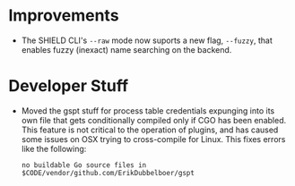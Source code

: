 # Improvements

- The SHIELD CLI's `--raw` mode now suports a new flag, `--fuzzy`,
  that enables fuzzy (inexact) name searching on the backend.

# Developer Stuff

- Moved the gspt stuff for process table credentials expunging
  into its own file that gets conditionally compiled only if CGO
  has been enabled.  This feature is not critical to the operation
  of plugins, and has caused some issues on OSX trying to
  cross-compile for Linux.  This fixes errors like the following:

  ```
  no buildable Go source files in $CODE/vendor/github.com/ErikDubbelboer/gspt
  ```
